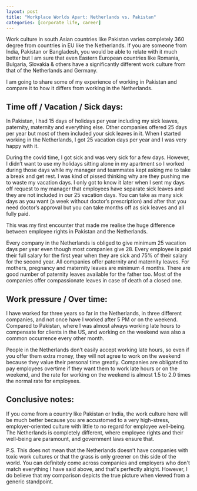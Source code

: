 ```yaml
---
layout: post
title: "Workplace Worlds Apart: Netherlands vs. Pakistan"
categories: [corporate life, career]
---
```


Work culture in south Asian countries like Pakistan varies completely 360 degree from countries in EU like the Netherlands. If you are someone from India, Pakistan or Bangladesh, you would be able to relate with it much better but I am sure that even Eastern European countries like Romania, Bulgaria, Slovakia & others have a significantly different work culture from that of the Netherlands and Germany.

I am going to share some of my experience of working in Pakistan and compare it to how it differs from working in the Netherlands.

## Time off / Vacation / Sick days:
In Pakistan, I had 15 days of holidays per year including my sick leaves, paternity, maternity and everything else. Other companies offered 25 days per year but most of them included your sick leaves in it. When I started working in the Netherlands, I got 25 vacation days per year and I was very happy with it. 

During the covid time, I got sick and was very sick for a few days. However, I didn’t want to use my holidays sitting alone in my apartment so I worked during those days while my manager and teammates kept asking me to take a break and get rest. I was kind of pissed thinking why are they pushing me to waste my vacation days. I only got to know it later when I sent my days off request to my manager that employees have separate sick leaves and they are not included in our 25 vacation days. You can take as many sick days as you want (a week without doctor’s prescription) and after that you need doctor’s approval but you can take months off as sick leaves and all fully paid. 

This was my first encounter that made me realise the huge difference between employee rights in Pakistan and the Netherlands.

Every company in the Netherlands is obliged to give minimum 25 vacation days per year even though most companies give 28. Every employee is paid their full salary for the first year when they are sick and 75% of their salary for the second year. All companies offer paternity and maternity leaves. For mothers, pregnancy and maternity leaves are minimum 4 months. There are good number of paternity leaves available for the father too. Most of the companies offer compassionate leaves in case of death of a closed one.

## Work pressure / Over time:
I have worked for three years so far in the Netherlands, in three different companies, and not once have I worked after 5 PM or on the weekend. Compared to Pakistan, where I was almost always working late hours to compensate for clients in the US, and working on the weekend was also a common occurrence every other month.

People in the Netherlands don’t easily accept working late hours, so even if you offer them extra money, they will not agree to work on the weekend because they value their personal time greatly. Companies are obligated to pay employees overtime if they want them to work late hours or on the weekend, and the rate for working on the weekend is almost 1.5 to 2.0 times the normal rate for employees.


## Conclusive notes:
If you come from a country like Pakistan or India, the work culture here will be much better because you are accustomed to a very high-stress, employer-oriented culture with little to no regard for employee well-being. The Netherlands is completely different, where employee rights and their well-being are paramount, and government laws ensure that.

P.S. This does not mean that the Netherlands doesn’t have companies with toxic work cultures or that the grass is only greener on this side of the world. You can definitely come across companies and employers who don't match everything I have said above, and that's perfectly alright. However, I do believe that my comparison depicts the true picture when viewed from a generic standpoint.